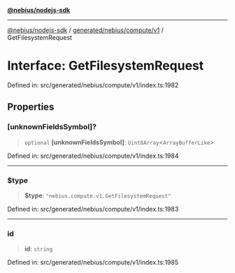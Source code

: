 [**@nebius/nodejs-sdk**](../../../../../README.md)

---

[@nebius/nodejs-sdk](../../../../../README.md) / [generated/nebius/compute/v1](../README.md) / GetFilesystemRequest

# Interface: GetFilesystemRequest

Defined in: src/generated/nebius/compute/v1/index.ts:1982

## Properties

### \[unknownFieldsSymbol\]?

> `optional` **\[unknownFieldsSymbol\]**: `Uint8Array`\<`ArrayBufferLike`\>

Defined in: src/generated/nebius/compute/v1/index.ts:1984

---

### $type

> **$type**: `"nebius.compute.v1.GetFilesystemRequest"`

Defined in: src/generated/nebius/compute/v1/index.ts:1983

---

### id

> **id**: `string`

Defined in: src/generated/nebius/compute/v1/index.ts:1985
